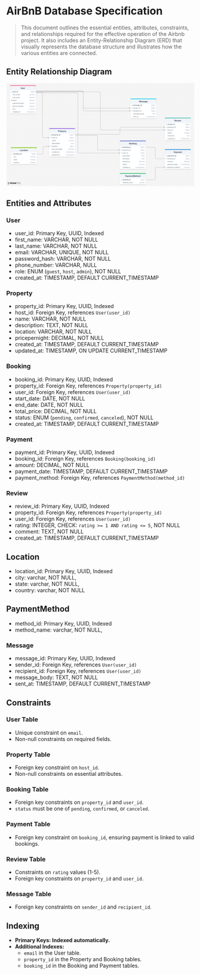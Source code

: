 # AirBnB Database Specification
> This document outlines the essential entities, attributes, constraints, and relationships required for the effective operation of the Airbnb project. It also includes an Entity-Relationship Diagram (ERD) that visually represents the database structure and illustrates how the various entities are connected.



## Entity Relationship Diagram
![](../db.png)

## Entities and Attributes
### User
  - user_id: Primary Key, UUID, Indexed
  - first_name: VARCHAR, NOT NULL
  - last_name: VARCHAR, NOT NULL
  - email: VARCHAR, UNIQUE, NOT NULL
  - password_hash: VARCHAR, NOT NULL
  - phone_number: VARCHAR, NULL
  - role: ENUM (`guest`, `host`, `admin`), NOT NULL
  - created_at: TIMESTAMP, DEFAULT CURRENT_TIMESTAMP

### Property
  - property_id: Primary Key, UUID, Indexed
  - host_id: Foreign Key, references `User(user_id)`
  - name: VARCHAR, NOT NULL
  - description: TEXT, NOT NULL
  - location: VARCHAR, NOT NULL
  - pricepernight: DECIMAL, NOT NULL
  - created_at: TIMESTAMP, DEFAULT CURRENT_TIMESTAMP
  - updated_at: TIMESTAMP, ON UPDATE CURRENT_TIMESTAMP


### Booking
  - booking_id: Primary Key, UUID, Indexed
  - property_id: Foreign Key, references `Property(property_id)`
  - user_id: Foreign Key, references `User(user_id)`
  - start_date: DATE, NOT NULL
  - end_date: DATE, NOT NULL
  - total_price: DECIMAL, NOT NULL
  - status: ENUM (`pending`, `confirmed`, `canceled`), NOT NULL
  - created_at: TIMESTAMP, DEFAULT CURRENT_TIMESTAMP

### Payment
  - payment_id: Primary Key, UUID, Indexed
  - booking_id: Foreign Key, references `Booking(booking_id)`
  - amount: DECIMAL, NOT NULL
  - payment_date: TIMESTAMP, DEFAULT CURRENT_TIMESTAMP
  - payment_method: Foreign Key, references `PaymentMethod(method_id)`


### Review
  - review_id: Primary Key, UUID, Indexed
  - property_id: Foreign Key, references `Property(property_id)`
  - user_id: Foreign Key, references `User(user_id)`
  - rating: INTEGER, CHECK: `rating >= 1 AND rating <= 5`, NOT NULL
  - comment: TEXT, NOT NULL
  - created_at: TIMESTAMP, DEFAULT CURRENT_TIMESTAMP

## Location
  - location_id: Primary Key, UUID, Indexed
  - city: varchar, NOT NULL,
  - state: varchar, NOT NULL,
  - country: varchar, NOT NULL

## PaymentMethod
  - method_id: Primary Key, UUID, Indexed
  - method_name: varchar, NOT NULL,


### Message
  - message_id: Primary Key, UUID, Indexed
  - sender_id: Foreign Key, references `User(user_id)`
  - recipient_id: Foreign Key, references `User(user_id)`
  - message_body: TEXT, NOT NULL
  - sent_at: TIMESTAMP, DEFAULT CURRENT_TIMESTAMP


## Constraints
### User Table
  - Unique constraint on `email`.
  - Non-null constraints on required fields.
### Property Table
  - Foreign key constraint on `host_id`.
  - Non-null constraints on essential attributes.
### Booking Table
  - Foreign key constraints on `property_id` and `user_id`.
  - `status` must be one of `pending`, `confirmed`, or `canceled`.
### Payment Table
  - Foreign key constraint on `booking_id`, ensuring payment is linked to valid bookings.
### Review Table
  - Constraints on `rating` values (1-5).
  - Foreign key constraints on `property_id` and `user_id`.
### Message Table
  - Foreign key constraints on `sender_id` and `recipient_id`.


## Indexing
  - **Primary Keys: Indexed automatically.**
  - **Additional Indexes:**
    - `email` in the User table.
    - `property_id` in the Property and Booking tables.
    - `booking_id` in the Booking and Payment tables.
